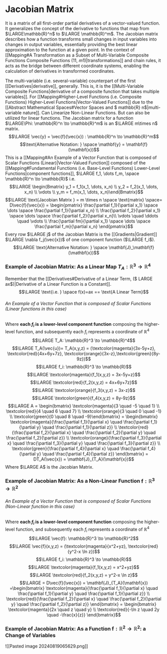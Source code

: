 # Jacobian Matrix
It is a matrix of all first-order partial derivatives of a vector-valued function. 
	It generalizes the concept of the derivative to functions that map from $\LARGE\mathbb{R}^n$ to $\LARGE \mathbb{R}^m$. 
		The Jacobian matrix describes how a function transforms small changes in input variables into changes in output variables, essentially providing the best linear approximation to the function at a given point.
			In the context of [[Mapping#A Transformation as a Subset of Multi-Variable Composite Functions Composite Functions ($1 1$, $m 1$)|transformations]] and chain rules, it acts as the bridge between different coordinate systems, enabling the calculation of derivatives in transformed coordinates.

The multi-variable (i.e. several-variable) counterpart of the first [[Derivatives|derivative]], generally.
	This is, it is the [[Multi-Variable Composite Functions|derivative of a composite function that takes multiple variables]].
		For [[Mapping#Higher-Level Functions (i.e. Composite Functions) Higher-Level Functions|Vector-Valued Functions]] due to the [[Abstract Mathematical Spaces#Vector Spaces and $ mathbb{R} n$|multi-variable nature]].
			Can Linearize Non-Linear Functions.
				But can also be utilized for linear functions.
					The Jacobian matrix for a function $\LARGE\Phi: \mathbb{R}^n \to \mathbb{R}^m$ is an  $\LARGE m\times n$ matrix.
$$\LARGE \vec{y} = \vec{f}(\vec{x}) : \mathbb{R}^n \to \mathbb{R}^m$$
$$\text{Alternative Notation:  } \space \mathbf{y} = \mathbf{f}(\mathbf{x})$$
This is a [[Mapping#An Example of a Vector Function that is composed of Scalar Functions (Linear)|Vector-Valued Function]] composed of the [[Mapping#Fundamental Functions (i.e. Base-Level Functions) Lower-Level Functions|component functions]], $\LARGE f_1, \dots f_m, \space \mathbb{R}^n \to \mathbb{R}$ i.e.
$$\LARGE \begin{Bmatrix} y_1 = f_1(x_1, \dots, x_n) \\ y_2 = f_2(x_1, \dots, x_n) \\ \vdots  \\ y_m = f_m(x_1, \dots, x_n)\end{Bmatrix}$$
$$\LARGE \text{Jacobian Matrix } = m \times n \space \text{matrix} \space=  D\vec{f}(\vec{x}) = \begin{pmatrix} \frac{\partial f_1}{\partial x_1} \space \dots \space \frac{\partial f_1}{\partial x_n} \\ \frac{\partial f_2}{\partial x_1} \space \dots \space \frac{\partial f_2}{\partial x_n}\\ \vdots \quad \ddots \quad \vdots \\ \frac{\partial fm}{\partial x_1} \space \dots \space \frac{\partial f_m}{\partial x_n} \end{pmatrix}$$
Every row $\LARGE j$ of the Jacobian Matrix is the [[Gradients|Gradient]] $\LARGE \nabla f_j(\vec{x})$ of one component function ($\LARGE f_i$).
$$\LARGE \text{Alternative Notation:  } \space \mathbf{J}_\mathbf{f}(\mathbf{x})$$
### Example of Jacobian Matrix: As a Linear Map $T_A : \mathbb{R}^3 \to \mathbb{R}^4$
Remember that the [[Derivatives#Derivative of a Linear Term, ($ LARGE ax$)|Derivative of a Linear Function is a Constant]]. 
$$\LARGE \text{i.e. } \space f(x)=ax == \text{A Linear Term}$$
###### An Example of a Vector Function that is composed of Scalar Functions (Linear functions in this case)
Where **each $f_i$ is a lower-level component function** composing the higher-level function, and subsequently each $f_i$ represents a coordinate of $\mathbb{R}^4$
$$\LARGE T_A: \mathbb{R}^3 \to \mathbb{R}^4$$
$$\LARGE T_A(\vec{u})= T_A(x,y,z) = (\textcolor{magenta}{3x-5y+z}, \textcolor{red}{4x+6y+7z}, \textcolor{orange}{3x-z},\textcolor{green}{8y-9z})$$
$$\LARGE f_i: \mathbb{R}^3 \to \mathbb{R}$$
$$\LARGE \textcolor{magenta}{f_1(x,y,z) = 3x-5y+z}$$
$$\LARGE \textcolor{red}{f_2(x,y,z) = 4x+6y+7z}$$
$$\LARGE \textcolor{orange}{f_3(x,y,z) = 3x-z}$$
$$\LARGE \textcolor{green}{f_4(x,y,z) = 8y-9z}$$
$$\LARGE A = \begin{bmatrix} \textcolor{magenta}{3 \quad -5 \quad 1} \\ \textcolor{red}{4 \quad 6 \quad 7} \\ \textcolor{orange}{3 \quad 0 \quad -1} \\ \textcolor{green}{0 \quad 8 \quad -9}\end{bmatrix} =  \begin{bmatrix} \textcolor{magenta}{\frac{\partial f_1}{\partial x} \quad \frac{\partial f_1}{\partial y} \quad \frac{\partial f_1}{\partial z}} \\ \textcolor{red}{\frac{\partial f_2}{\partial x} \quad \frac{\partial f_2}{\partial y} \quad \frac{\partial f_2}{\partial z}} \\ \textcolor{orange}{\frac{\partial f_3}{\partial x} \quad \frac{\partial f_3}{\partial y} \quad \frac{\partial f_3}{\partial z}} \\ \textcolor{green}{\frac{\partial f_4}{\partial x} \quad \frac{\partial f_4}{\partial y} \quad \frac{\partial f_4}{\partial z}} \end{bmatrix} = DT_A(\vec{x}) = \mathbf{J}_{T_A}(\mathbf{x})$$
	Where $\LARGE A$ is the Jacobian Matrix. 
### Example of Jacobian Matrix: As a Non-Linear Function $\mathbf{f}: \mathbb{R}^3 \to \mathbb{R}^2$
###### An Example of a Vector Function that is composed of Scalar Functions (Non-Linear function in this case)
Where **each $f_i$ is a lower-level component function** composing the higher-level function, and subsequently each $f_i$ represents a coordinate of $\mathbb{R}^4$
$$\LARGE \vec{f}: \mathbb{R}^3 \to \mathbb{R}^2$$
$$\LARGE \vec{f}(x,y,z) = (\textcolor{magenta}{x^2+yz}, \textcolor{red}{y^2-x \ln z})$$
$$\LARGE f_i: \mathbb{R}^3 \to \mathbb{R}$$
$$\LARGE \textcolor{magenta}{f_1(x,y,z) = x^2+yz}$$
$$\LARGE \textcolor{red}{f_2(x,y,z) = y^2-x \ln z}$$
$$\LARGE  = D\vec{f}(\vec{x}) = \mathbf{J}_{T_A}(\mathbf{x}) =\begin{bmatrix} \textcolor{magenta}{\frac{\partial f_1}{\partial x} \quad \frac{\partial f_1}{\partial y} \quad \frac{\partial f_1}{\partial z}} \\ \textcolor{red}{\frac{\partial f_2}{\partial x} \quad \frac{\partial f_2}{\partial y} \quad \frac{\partial f_2}{\partial z}} \end{bmatrix} =  \begin{bmatrix} \textcolor{magenta}{2x \quad z \quad y} \\ \textcolor{red}{-\ln z \quad 2y \quad -\frac{x}{z}} \end{bmatrix}$$
### Example of Jacobian Matrix: As a Function $\mathbf{f}: \mathbb{R}^2 \to \mathbb{R}^2$: a Change of Variables

![[Pasted image 20240819065629.png]]